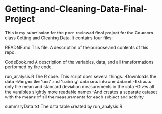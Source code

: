 # Getting-and-Cleaning-Data-Final-Project
This is my submission for the peer-reviewed final project for the Coursera class Getting and Cleaning Data.
It contains four files:

README.md    This file. A description of the purpose and contents of this repo.

CodeBook.md   A description of the variables, data, and all transformations performed by the code.

run_analysis.R    The R code. This script does several things.
                 -Downloads the data
                 -Merges the 'test' and 'training' data sets into one dataset
                 -Extracts only the mean and standard deviation measurements in the data
                 -Gives all the varaibles slightly more readable names
                 -And creates a separate dataset with the means of all the measurements for each subject and activity

summaryData.txt    The data table created by run_analysis.R
